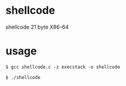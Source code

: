 # shellcode
shellcode 21 byte X86-64

# usage

```
$ gcc shellcode.c -z execstack -o shellcode

$ ./shellcode
```
